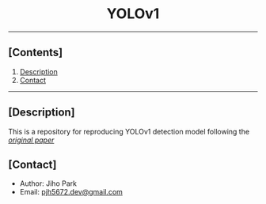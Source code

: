 # <div align="center">YOLOv1</div>

---

## [Contents]
1. [Description](#description)   
2. [Contact](#contact)   

---

## [Description]

This is a repository for reproducing YOLOv1 detection model following the [*original paper*](https://arxiv.org/abs/1506.02640)


## [Contact]
- Author: Jiho Park  
- Email: pjh5672.dev@gmail.com  